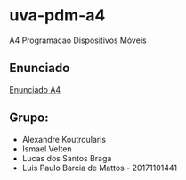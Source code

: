 # uva-pdm-a4
A4 Programacao Dispositivos Móveis

## Enunciado
[Enunciado A4](Enunciado.md)

## Grupo:

- Alexandre Koutroularis
- Ismael Velten
- Lucas dos Santos Braga
- Luis Paulo Barcia de Mattos - 20171101441
